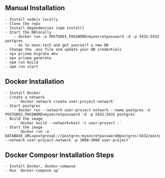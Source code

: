 ## Manual Installation

    - Install nodejs locally
    - Clone the repo
    - Install dependencies (npm install)
    - Start the DBlocally
        - docker run -e POSTGRES_PASSWORD=mysecretpassword -d -p 5432:5432 postgres
        - Go to neon.tech and get yourself a new DB
    - Change the .env file and update your DB credentials
    - npx prisma migrate dev
    - npx prisma generate
    - npm run build
    - npm run start

## Docker Installation

    - Install Docker
    - Create a network
        - `docker network create user-project-network`
    - Start postgres
        - docker run --network user-project-network --name postgres -e POSTGRES_PASSWORD=mysecretpassword -d -p 5432:5432 postgres
    - Build the image
        - `docker build --network=host -t user-project .`
    - Start the image
        - `docker run -e DATABASE_URL=postgresql://postgres:mysecretpassword@postgres:5432/postgres --network user-project-network -p 3000:3000 user-project`

## Docker Composr Installation Steps

    - Install Docker, docker-compose
    - Run `docker-compose up`
